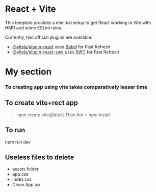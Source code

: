 # React + Vite

This template provides a minimal setup to get React working in Vite with HMR and some ESLint rules.

Currently, two official plugins are available:

- [@vitejs/plugin-react](https://github.com/vitejs/vite-plugin-react/blob/main/packages/plugin-react/README.md) uses [Babel](https://babeljs.io/) for Fast Refresh
- [@vitejs/plugin-react-swc](https://github.com/vitejs/vite-plugin-react-swc) uses [SWC](https://swc.rs/) for Fast Refresh



# My section
### To creating app using vite takes comparatively lesser time
## To create vite+rect app
> npm create vite@latest
Then fire > npm install
## To run
npm run dev
## Useless files to delete
- assets folder
- app.css
- index.css
- Clean App.jsx